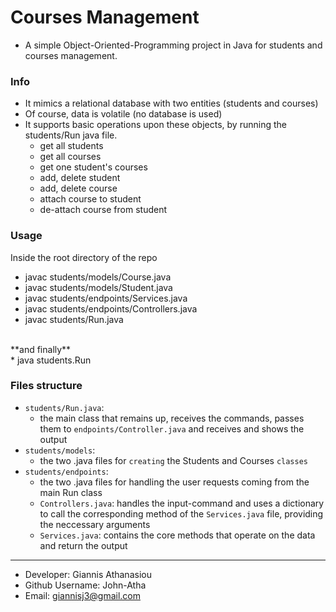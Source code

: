 # Courses Management

* A simple Object-Oriented-Programming project in Java for students and courses management.

### Info
* It mimics a relational database with two entities (students and courses)
* Of course, data is volatile (no database is used)
* It supports basic operations upon these objects, by running the students/Run java file.
    * get all students
    * get all courses
    * get one student's courses
    * add, delete student
    * add, delete course
    * attach course to student
    * de-attach course from student

### Usage
Inside the root directory of the repo
* javac students/models/Course.java
* javac students/models/Student.java
* javac students/endpoints/Services.java
* javac students/endpoints/Controllers.java
* javac students/Run.java
<br />
**and finally** 
<br />
* java students.Run

### Files structure
* `students/Run.java`: <br />
    * the main class that remains up, receives the commands, passes them to `endpoints/Controller.java` and receives and shows the output
* `students/models`: <br/>
    * the two .java files for `creating` the Students and Courses `classes`
* `students/endpoints`: <br />
    * the two .java files for handling the user requests coming from the main Run class 
    * `Controllers.java`: handles the input-command and uses a dictionary to call the corresponding method of the `Services.java` file, providing the neccessary arguments
    * `Services.java`: contains the core methods that operate on the data and return the output

- - -

* Developer: Giannis Athanasiou
* Github Username: John-Atha
* Email: giannisj3@gmail.com
